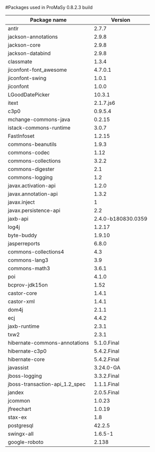 #Packages used in ProMaSy 0.8.2.3 build

Package name|Version
---|---
antlr|2.7.7
jackson-annotations|2.9.8
jackson-core|2.9.8
jackson-databind|2.9.8
classmate|1.3.4
jiconfont-font_awesome|4.7.0.1
jiconfont-swing|1.0.1
jiconfont|1.0.0
LGoodDatePicker|10.3.1
itext|2.1.7.js6
c3p0|0.9.5.4
mchange-commons-java|0.2.15
istack-commons-runtime|3.0.7
FastInfoset|1.2.15
commons-beanutils|1.9.3
commons-codec|1.12
commons-collections|3.2.2
commons-digester|2.1
commons-logging|1.2
javax.activation-api|1.2.0
javax.annotation-api|1.3.2
javax.inject|1
javax.persistence-api|2.2
jaxb-api|2.4.0-b180830.0359
log4j|1.2.17
byte-buddy|1.9.10
jasperreports|6.8.0
commons-collections4|4.3
commons-lang3|3.9
commons-math3|3.6.1
poi|4.1.0
bcprov-jdk15on|1.52
castor-core|1.4.1
castor-xml|1.4.1
dom4j|2.1.1
ecj|4.4.2
jaxb-runtime|2.3.1
txw2|2.3.1
hibernate-commons-annotations|5.1.0.Final
hibernate-c3p0|5.4.2.Final
hibernate-core|5.4.2.Final
javassist|3.24.0-GA
jboss-logging|3.3.2.Final
jboss-transaction-api_1.2_spec|1.1.1.Final
jandex|2.0.5.Final
jcommon|1.0.23
jfreechart|1.0.19
stax-ex|1.8
postgresql|42.2.5
swingx-all|1.6.5-1
google-roboto|2.138
